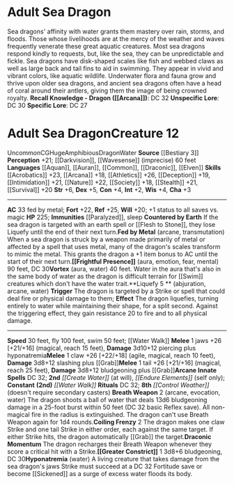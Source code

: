 ﻿---
ac: '33'
alignment: CG
all_resistance: null
burrow_speed: null
charisma: '+3'
climb_speed: null
constitution: '+4'
creature_ability:
- Breath Weapon
- Coiling Frenzy
- Countered by Earth
- Draconic Momentum
- Fed by Metal
- Frightful
- Presence
- Greater Constrict
- Hyponatremia
- Liquefy
- Vortex
creature_family: '[[DATABASE/monsterfamily/Dragon, Sea|Dragon, Sea]]'
description: 'Sea dragons'' affinity with water grants them mastery over rain, storms,
  and floods. Those whose livelihoods are at the mercy of the weather and waves frequently
  venerate these great aquatic creatures. Most sea dragons respond kindly to requests,
  but, like the sea, they can be unpredictable and fickle.<br/><br/> Sea dragons have
  disk-shaped scales like fish and webbed claws as well as large back and tail fins
  to aid in swimming. They appear in vivid and vibrant colors, like aquatic wildlife.
  Underwater flora and fauna grow and thrive upon older sea dragons, and ancient sea
  dragons often have a head of coral around their antlers, giving them the image of
  being crowned royalty.<br/><br/><b><u>Recall Knowledge - Dragon</u> ( [[DATABASE/skill/Arcana|Arcana]]
  )</b>: DC 32<br/><b><u>Unspecific Lore</u></b>: DC 30<br/><b><u>Specific Lore</u></b>:
  DC 27'
dexterity: '+5'
element: Water
fly_speed: '100'
fortitude: '+22'
hardness: null
hp: '225'
id: '1126'
immunity:
- '[[DATABASE/condition/Paralyzed|paralyzed]]'
- '[[DATABASE/trait/Sleep|sleep]]'
intelligence: '+2'
land_speed: '30'
language:
- '[[DATABASE/language/Aquan|Aquan]]'
- '[[DATABASE/language/Auran|Auran]]'
- '[[DATABASE/language/Common|Common]]'
- '[[DATABASE/language/Draconic|Draconic]]'
- '[[DATABASE/language/Elven|Elven]]'
level: '12'
max_speed: '100'
name: Adult Sea Dragon
perception: '+21'
rarity: Uncommon
reflex: '+25'
resistance: null
rus_type_level: null
school: null
sense:
- '[[DATABASE/monsterability/Darkvision|darkvision]]'
- '[[DATABASE/monsterability/Wavesense|wavesense]] (imprecise) 60 feet'
size: Huge
skill:
- '[[DATABASE/skill/Acrobatics|Acrobatics]] +23'
- '[[DATABASE/skill/Arcana|Arcana]] +18'
- '[[DATABASE/skill/Athletics|Athletics]] +26'
- '[[DATABASE/skill/Deception|Deception]] +19'
- '[[DATABASE/skill/Intimidation|Intimidation]] +21'
- '[[DATABASE/skill/Nature|Nature]] +22'
- '[[DATABASE/skill/Society|Society]] +18'
- '[[DATABASE/skill/Stealth|Stealth]] +21'
- '[[DATABASE/skill/Survival|Survival]] +20'
source: '[[DATABASE/source/Bestiary 3|Bestiary 3]]'
speed:
- 30 feet
- fly 100 feet
- swim 50 feet; [[DATABASE/spell/Water Walk|water walk]]
spell:
- '[[DATABASE/spell/Create Water|Create Water]]'
- '[[DATABASE/spell/Endure Elements|EndureElements]]'
- '[[DATABASE/spell/Water Walk|Water Walk]]'
strength: '+6'
strength_req: '6'
strongest_save:
- Reflex
swim_speed: '50'
trait:
- '[[DATABASE/trait/Amphibious|Amphibious]]'
- '[[DATABASE/trait/Dragon|Dragon]]'
- '[[DATABASE/trait/Uncommon|Uncommon]]'
- '[[DATABASE/trait/Water|Water]]'
type: Creature
vision: Darkvision
weakest_save:
- Will
weakness: null
will: '+20'
wisdom: '+4'

---
# Adult Sea Dragon

Sea dragons' affinity with water grants them mastery over rain, storms, and floods. Those whose livelihoods are at the mercy of the weather and waves frequently venerate these great aquatic creatures. Most sea dragons respond kindly to requests, but, like the sea, they can be unpredictable and fickle.
 Sea dragons have disk-shaped scales like fish and webbed claws as well as large back and tail fins to aid in swimming. They appear in vivid and vibrant colors, like aquatic wildlife. Underwater flora and fauna grow and thrive upon older sea dragons, and ancient sea dragons often have a head of coral around their antlers, giving them the image of being crowned royalty.
**Recall Knowledge - Dragon ([[Arcana]])**: DC 32
**Unspecific Lore**: DC 30
**Specific Lore**: DC 27

# Adult Sea Dragon<span class="item-type">Creature 12</span>

<span class="trait-uncommon item-trait">Uncommon</span><span class="trait-alignment item-trait">CG</span><span class="trait-size item-trait">Huge</span><span class="item-trait">Amphibious</span><span class="item-trait">Dragon</span><span class="item-trait">Water</span>
**Source** [[Bestiary 3]]
**Perception** +21; [[Darkvision]], [[Wavesense]] (imprecise) 60 feet
**Languages** [[Aquan]], [[Auran]], [[Common]], [[Draconic]], [[Elven]]
**Skills** [[Acrobatics]] +23, [[Arcana]] +18, [[Athletics]] +26, [[Deception]] +19, [[Intimidation]] +21, [[Nature]] +22, [[Society]] +18, [[Stealth]] +21, [[Survival]] +20
**Str** +6, **Dex** +5, **Con** +4, **Int** +2, **Wis** +4, **Cha** +3

---
**AC** 33 fed by metal; **Fort** +22, **Ref** +25, **Will** +20; +1 status to all saves vs. magic
**HP** 225; **Immunities** [[Paralyzed]], sleep
<span class="in-box-ability">**Countered by Earth** If the sea dragon is targeted with an earth spell or [[Flesh to Stone]], they lose Liquefy until the end of their next turn.</span><span class="in-box-ability">**Fed by Metal** (arcane, transmutation) When a sea dragon is struck by a weapon made primarily of metal or affected by a spell that uses metal, many of the dragon's scales transform to mimic the metal. This grants the dragon a +1 item bonus to AC until the start of their next turn.</span><span class="in-box-ability">**[[Frightful Presence]]** (aura, emotion, fear, mental) 90 feet, DC 30</span><span class="in-box-ability">**Vortex** (aura, water) 40 feet. Water in the aura that's also in the same body of water as the dragon is difficult terrain for [[Swim]] creatures which don't have the water trait.</span><span class="in-box-ability">**Liquefy <span class="action-icon">5</span> ** (abjuration, arcane, water) **Trigger** The dragon is targeted by a Strike or spell that could deal fire or physical damage to them; **Effect** The dragon liquefies, turning entirely to water while maintaining their shape, for a split second. Against the triggering effect, they gain resistance 20 to fire and to all physical damage.</span>

---
**Speed** 30 feet, fly 100 feet, swim 50 feet; [[Water Walk]]
<span class="in-box-ability">**Melee** <span class="action-icon">1</span> jaws +26 [+21/+16] (magical, reach 15 feet), **Damage** 3d10+12 piercing plus hyponatremia</span><span class="in-box-ability">**Melee** <span class="action-icon">1</span> claw +26 [+22/+18] (agile, magical, reach 10 feet), **Damage** 3d8+12 slashing plus [[Grab]]</span><span class="in-box-ability">**Melee** <span class="action-icon">1</span> tail +26 [+21/+16] (magical, reach 25 feet), **Damage** 3d8+12 bludgeoning plus [[Grab]]</span>**Arcane Innate Spells** DC 32; **2nd** _[[Create Water]]_ (at will), _[[Endure Elements]]_ (self only); **Constant** **(2nd)** _[[Water Walk]]_
**Rituals** DC 32; **8th** _[[Control Weather]]_ (doesn't require secondary casters)
<span class="in-box-ability">**Breath Weapon** <span class="action-icon">2</span> (arcane, evocation, water) The dragon shoots a ball of water that deals 13d6 bludgeoning damage in a 25-foot burst within 50 feet (DC 32 basic Reflex save). All non-magical fire in the radius is extinguished. The dragon can't use Breath Weapon again for 1d4 rounds.</span><span class="in-box-ability">**Coiling Frenzy** <span class="action-icon">2</span> The dragon makes one claw Strike and one tail Strike in either order, each against the same target. If either Strike hits, the dragon automatically [[Grab]] the target.</span><span class="in-box-ability">**Draconic Momentum** The dragon recharges their Breath Weapon whenever they score a critical hit with a Strike.</span><span class="in-box-ability">**[[Greater Constrict]]** <span class="action-icon">1</span> 3d8+6 bludgeoning, DC 30</span><span class="in-box-ability">**Hyponatremia** (water) A living creature that takes damage from the sea dragon's jaws Strike must succeed at a DC 32 Fortitude save or become [[Sickened]] as a surge of excess water floods its body.</span>